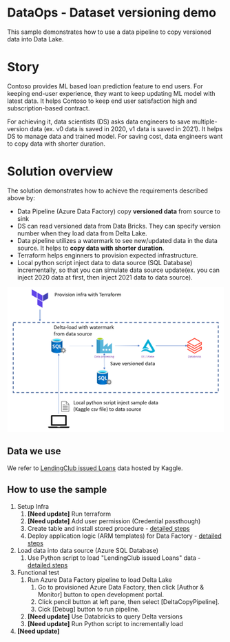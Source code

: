# DataOps - Dataset versioning demo
This sample demonstrates how to use a data pipeline to copy versioned data into Data Lake.

# Story
Contoso provides ML based loan prediction feature to end users. For keeping end-user experience, they want to keep updating ML model with latest data. It helps Contoso to keep end user satisfaction high and subscription-based contract.

For achieving it, data scientists (DS) asks data engineers to save multiple-version data (ex. v0 data is saved in 2020, v1 data is saved in 2021). It helps DS to manage data and trained model. For saving cost, data engineers want to copy data with shorter duration.

# Solution overview
The solution demonstrates how to achieve the requirements described above by:
- Data Pipeline (Azure Data Factory) copy **versioned data** from source to sink
- DS can read versioned data from Data Bricks. They can specify version number when they load data from Delta Lake.
- Data pipeline utilizes a watermark to see new/updated data in the data source. It helps to **copy data with shorter duration**.
- Terraform helps enginners to provision expected infrastructure.
- Local python script inject data to data source (SQL Database) incrementally, so that you can simulate data source update(ex. you can inject 2020 data at first, then inject 2021 data to data source).

![architecture](./docs/images/architecture.PNG)

## Data we use
We refer to [LendingClub issued Loans](https://www.kaggle.com/husainsb/lendingclub-issued-loans?select=lc_loan.csv) data hosted by Kaggle.

## How to use the sample
1. Setup Infra
    1. **[Need update]** Run terraform
    1. **[Need update]** Add user permission (Credential passthough)
    1. Create table and install stored procedure - [detailed steps](./datafactory/config/README.md)
    1. Deploy application logic (ARM templates) for Data Factory - [detailed steps](./datafactory/README.md)
1. Load data into data source (Azure SQL Database)
    1. Use Python script to load "LendingClub issued Loans" data - [detailed steps](./insert_sql/README.md)
1. Functional test
    1. Run Azure Data Factory pipeline to load Delta Lake
        1. Go to provisioned Azure Data Factory, then click [Author & Monitor] button to open development portal.
        1. Click pencil button at left pane, then select [DeltaCopyPipeline].
        1. Cick [Debug] button to run pipeline.
    1. **[Need update]** Use Databricks to query Delta versions
    1. **[Need update]** Run Python script to incrementally load
1. **[Need update]** 
<Will update based on demo discussion>